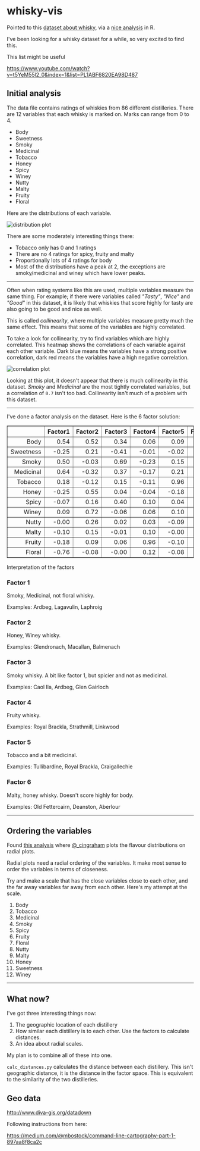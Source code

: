 whisky-vis
==========

Pointed to this [dataset about whisky](https://www.mathstat.strath.ac.uk/outreach/nessie/nessie_whisky.html), via a [nice analysis](http://blog.revolutionanalytics.com/2013/12/k-means-clustering-86-single-malt-scotch-whiskies.html) in R.

I've been looking for a whisky dataset for a while, so very excited to find this.

This list might be useful

https://www.youtube.com/watch?v=t5YeM55l2_0&index=1&list=PL1ABF6820EA98D487

## Initial analysis

The data file contains ratings of whiskies from 86 different distilleries.
There are 12 variables that each whisky is marked on.
Marks can range from 0 to 4.

* Body
* Sweetness
* Smoky
* Medicinal
* Tobacco
* Honey
* Spicy
* Winey
* Nutty
* Malty
* Fruity
* Floral

Here are the distributions of each variable.

![distribution plot](https://rawgithub.com/dataewan/whisky-vis/master/plots/distributions.svg)

There are some moderately interesting things there:

- Tobacco only has 0 and 1 ratings
- There are no 4 ratings for spicy, fruity and malty
- Proportionally lots of 4 ratings for body
- Most of the distributions have a peak at 2, the exceptions are smoky/medicinal and winey which have lower peaks.

----

Often when rating systems like this are used,
multiple variables measure the same thing.
For example;
if there were variables called *"Tasty"*, *"Nice"* and *"Good"* in this dataset,
it is likely that whiskies that score highly for tasty are also going to be good and nice as well.

This is called *collinearity*, 
where multiple variables measure pretty much the same effect.
This means that some of the variables are highly correlated.

To take a look for collinearity,
try to find variables which are highly correlated.
This heatmap shows the correlations of each variable against each other variable.
Dark blue means the variables have a strong positive correlation, dark red means the variables have a high negative correlation. 

![correlation plot](https://rawgithub.com/dataewan/whisky-vis/master/plots/correlations.svg)

Looking at this plot, it doesn't appear that there is much collinearity in this dataset.
*Smoky* and *Medicinal* are the most tightly correlated variables, 
but a correlation of `0.7` isn't too bad.
Collinearity isn't much of a problem with this dataset.

-----

I've done a factor analysis on the dataset.
Here is the 6 factor solution:

<!-- html table generated in R 3.0.1 by xtable 1.7-1 package -->
<!-- Sun Jan  5 16:44:21 2014 -->
<TABLE border=1>
<TR> <TH>  </TH> <TH> Factor1 </TH> <TH> Factor2 </TH> <TH> Factor3 </TH> <TH> Factor4 </TH> <TH> Factor5 </TH> <TH> Factor6 </TH>  </TR>
  <TR> <TD align="right"> Body </TD> <TD align="right"> 0.54 </TD> <TD align="right"> 0.52 </TD> <TD align="right"> 0.34 </TD> <TD align="right"> 0.06 </TD> <TD align="right"> 0.09 </TD> <TD align="right"> -0.21 </TD> </TR>
  <TR> <TD align="right"> Sweetness </TD> <TD align="right"> -0.25 </TD> <TD align="right"> 0.21 </TD> <TD align="right"> -0.41 </TD> <TD align="right"> -0.01 </TD> <TD align="right"> -0.02 </TD> <TD align="right"> -0.09 </TD> </TR>
  <TR> <TD align="right"> Smoky </TD> <TD align="right"> 0.50 </TD> <TD align="right"> -0.03 </TD> <TD align="right"> 0.69 </TD> <TD align="right"> -0.23 </TD> <TD align="right"> 0.15 </TD> <TD align="right"> -0.16 </TD> </TR>
  <TR> <TD align="right"> Medicinal </TD> <TD align="right"> 0.64 </TD> <TD align="right"> -0.32 </TD> <TD align="right"> 0.37 </TD> <TD align="right"> -0.17 </TD> <TD align="right"> 0.21 </TD> <TD align="right"> -0.17 </TD> </TR>
  <TR> <TD align="right"> Tobacco </TD> <TD align="right"> 0.18 </TD> <TD align="right"> -0.12 </TD> <TD align="right"> 0.15 </TD> <TD align="right"> -0.11 </TD> <TD align="right"> 0.96 </TD> <TD align="right"> -0.01 </TD> </TR>
  <TR> <TD align="right"> Honey </TD> <TD align="right"> -0.25 </TD> <TD align="right"> 0.55 </TD> <TD align="right"> 0.04 </TD> <TD align="right"> -0.04 </TD> <TD align="right"> -0.18 </TD> <TD align="right"> 0.31 </TD> </TR>
  <TR> <TD align="right"> Spicy </TD> <TD align="right"> -0.07 </TD> <TD align="right"> 0.16 </TD> <TD align="right"> 0.40 </TD> <TD align="right"> 0.10 </TD> <TD align="right"> 0.04 </TD> <TD align="right"> -0.00 </TD> </TR>
  <TR> <TD align="right"> Winey </TD> <TD align="right"> 0.09 </TD> <TD align="right"> 0.72 </TD> <TD align="right"> -0.06 </TD> <TD align="right"> 0.06 </TD> <TD align="right"> 0.10 </TD> <TD align="right"> 0.03 </TD> </TR>
  <TR> <TD align="right"> Nutty </TD> <TD align="right"> -0.00 </TD> <TD align="right"> 0.26 </TD> <TD align="right"> 0.02 </TD> <TD align="right"> 0.03 </TD> <TD align="right"> -0.09 </TD> <TD align="right"> 0.06 </TD> </TR>
  <TR> <TD align="right"> Malty </TD> <TD align="right"> -0.10 </TD> <TD align="right"> 0.15 </TD> <TD align="right"> -0.01 </TD> <TD align="right"> 0.10 </TD> <TD align="right"> -0.00 </TD> <TD align="right"> 0.68 </TD> </TR>
  <TR> <TD align="right"> Fruity </TD> <TD align="right"> -0.18 </TD> <TD align="right"> 0.09 </TD> <TD align="right"> 0.06 </TD> <TD align="right"> 0.96 </TD> <TD align="right"> -0.10 </TD> <TD align="right"> 0.12 </TD> </TR>
  <TR> <TD align="right"> Floral </TD> <TD align="right"> -0.76 </TD> <TD align="right"> -0.08 </TD> <TD align="right"> -0.00 </TD> <TD align="right"> 0.12 </TD> <TD align="right"> -0.08 </TD> <TD align="right"> 0.06 </TD> </TR>
   </TABLE>

Interpretation of the factors

### Factor 1

Smoky, Medicinal, not floral whisky.

Examples: Ardbeg, Lagavulin, Laphroig

### Factor 2

Honey, Winey whisky.

Examples: Glendronach, Macallan, Balmenach

### Factor 3

Smoky whisky.
A bit like factor 1, but spicier and not as medicinal.

Examples: Caol Ila, Ardbeg, Glen Gairloch

### Factor 4

Fruity whisky.

Examples: Royal Brackla, Strathmill, Linkwood

### Factor 5

Tobacco and a bit medicinal.

Examples: Tullibardine, Royal Brackla, Craigallechie

### Factor 6

Malty, honey whisky.
Doesn't score highly for body.

Examples: Old Fettercairn, Deanston, Aberlour


----
## Ordering the variables

Found [this analysis](http://imgur.com/1fh6eyc)
where [@_cingraham](@_cingraham) plots the flavour distributions on radial plots.

Radial plots need a radial ordering of the variables.
It make most sense to order the variables in terms of closeness.

Try and make a scale that has the close variables close to each other,
and the far away variables far away from each other.
Here's my attempt at the scale.  

1. Body
1. Tobacco
1. Medicinal
1. Smoky
1. Spicy
1. Fruity
1. Floral 
1. Nutty 
1. Malty
1. Honey
1. Sweetness
1. Winey

----

## What now?

I've got three interesting things now:

 1. The geographic location of each distillery
 1. How similar each distillery is to each other. Use the factors to calculate distances.
 1. An idea about radial scales.

My plan is to combine all of these into one.

`calc_distances.py` calculates the distance between each distillery.
This isn't geographic distance,
it is the distance in the factor space.
This is equivalent to the similarity of the two distilleries.


## Geo data

http://www.diva-gis.org/datadown

Following instructions from here:

https://medium.com/@mbostock/command-line-cartography-part-1-897aa8f8ca2c

